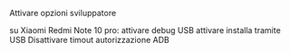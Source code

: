 Attivare opzioni sviluppatore

su Xiaomi Redmi Note 10 pro:
attivare debug USB
attivare installa tramite USB
Disattivare timout autorizzazione ADB